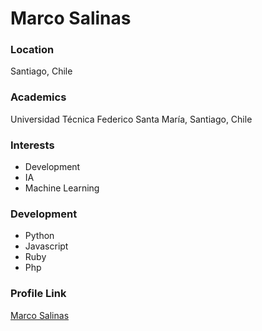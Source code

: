 # Marco Salinas

### Location

Santiago, Chile

### Academics

Universidad Técnica Federico Santa María, Santiago, Chile

### Interests

- Development
- IA
- Machine Learning

### Development

- Python
- Javascript
- Ruby
- Php

### Profile Link

[Marco Salinas](https://github.com/ilstax)
